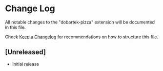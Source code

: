 # Change Log

All notable changes to the "dobartek-pizza" extension will be documented in this file.

Check [Keep a Changelog](http://keepachangelog.com/) for recommendations on how to structure this file.

## [Unreleased]

- Initial release
